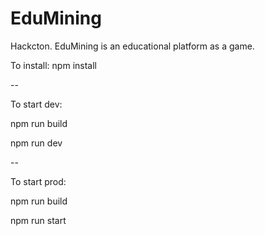 # EduMining
Hackcton. EduMining is an educational platform as a game. 

To install: npm install

--

To start dev:

npm run build

npm run dev

--

To start prod:

npm run build

npm run start
